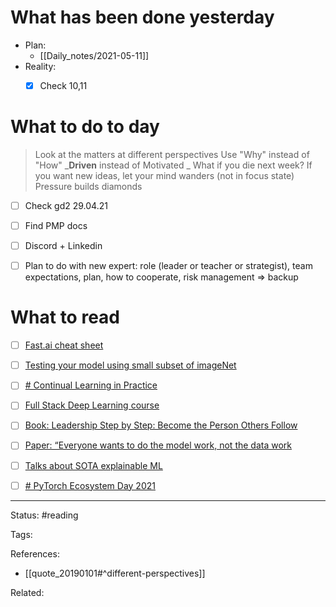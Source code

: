 # What has been done yesterday
- Plan:
	- [[Daily_notes/2021-05-11]]
- Reality:
	- [x] Check 10,11


# What to do to day
>Look at the matters at different perspectives
>Use "Why" instead of "How"
>_**Driven** instead of Motivated _
>What if you die next week?
>If you want new ideas, let your mind wanders (not in focus state)
>Pressure builds diamonds

- [ ] Check gd2 29.04.21
- [ ] Find PMP docs
- [ ] Discord + Linkedin
- [ ] Plan to do with new expert: role (leader or teacher or strategist), team expectations, plan, how to cooperate, risk management => backup


# What to read

- [ ] [Fast.ai cheat sheet](https://www.cognitivefactory.fr/fastaidocs/)
- [ ] [Testing your model using small subset of imageNet](https://github.com/fastai/imagenette)
- [ ] [# Continual Learning in Practice](https://arxiv.org/abs/1903.05202)
- [ ] [Full Stack Deep Learning course](https://fullstackdeeplearning.com/)
- [ ] [Book: Leadership Step by Step: Become the Person Others Follow]()
- [ ] [Paper: “Everyone wants to do the model work, not the data work]()
- [ ] [Talks about SOTA explainable ML](https://twitter.com/hima_lakkaraju/status/1390754121322467330?s=1001)
- [ ] [# PyTorch Ecosystem Day 2021](https://pytorch.org/ecosystem/pted/2021)



---
Status: #reading

Tags: 

References:
- [[quote_20190101#^different-perspectives]]

Related: 
